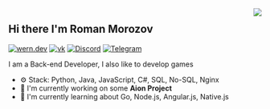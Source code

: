 <img align="right" src="https://github-readme-stats.vercel.app/api?username=Wern-rm&show_icons=true"> 

## Hi there I'm Roman Morozov

[![wern.dev](https://img.shields.io/static/v1?label=Website&message=%20&logo=Ruby&style=flat-square&logoColor=white)](https://wern.dev)
[![vk](https://img.shields.io/static/v1?label=Vk&message=%20&logo=Vk&style=flat-square&logoColor=red)](https://vk.com/wern_rm)
[![Discord](https://img.shields.io/static/v1?label=Discord:WeRn#2889&message=%20&logo=Discord&style=flat-square&logoColor=blue)](https://twitter.com)
[![Telegram](https://img.shields.io/static/v1?label=Telegram&message=%20&logo=Telegram&style=flat-square&logoColor=blue)](https://t.me/roman_morozov)


I am a Back-end Developer, I also like to develop games

- ⚙️ Stack: Python, Java, JavaScript, С#, SQL, No-SQL, Nginx 
- 🏢 I'm currently working on some **Aion Project**
- 🌱 I'm currently learning about Go, Node.js, Angular.js, Native.js
